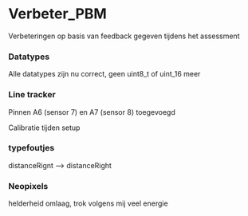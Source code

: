 # Verbeter_PBM
Verbeteringen op basis van feedback gegeven tijdens het assessment 

### Datatypes
Alle datatypes zijn nu correct, geen uint8_t of uint_16 meer

### Line tracker
Pinnen A6 (sensor 7) en A7 (sensor 8) toegevoegd

Calibratie tijden setup

### typefoutjes
distanceRignt --> distanceRight

### Neopixels
helderheid omlaag, trok volgens mij veel energie

